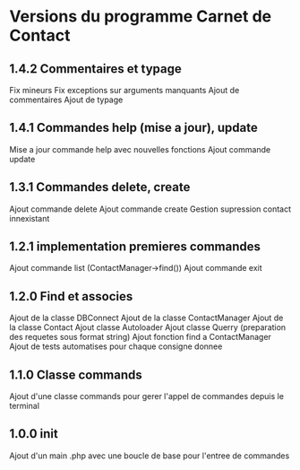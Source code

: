 # Versions du programme Carnet de Contact

## 1.4.2 Commentaires et typage

Fix mineurs
Fix exceptions sur arguments manquants
Ajout de commentaires
Ajout de typage

## 1.4.1 Commandes help (mise a jour), update

Mise a jour commande help avec nouvelles fonctions
Ajout commande update

## 1.3.1 Commandes delete, create

Ajout commande delete
Ajout commande create
Gestion supression contact innexistant

## 1.2.1 implementation premieres commandes

Ajout commande list (ContactManager->find())
Ajout commande exit

## 1.2.0 Find et associes

Ajout de la classe DBConnect
Ajout de la classe ContactManager
Ajout de la classe Contact
Ajout classe Autoloader
Ajout classe Querry (preparation des requetes sous format string)
Ajout fonction find a ContactManager
Ajout de tests automatises pour chaque consigne donnee

## 1.1.0 Classe commands

Ajout d'une classe commands pour gerer l'appel de commandes depuis le terminal

## 1.0.0 init

Ajout d'un main .php avec une boucle de base pour l'entree de commandes